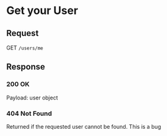 # Get your User

## Request
GET `/users/me`

## Response
### 200 OK
Payload: user object


### 404 Not Found
Returned if the requested user cannot be found. This is a bug
